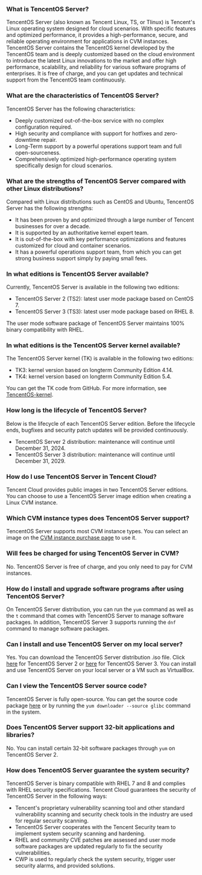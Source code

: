### What is TencentOS Server?
TencentOS Server (also known as Tencent Linux, TS, or Tlinux) is Tencent's Linux operating system designed for cloud scenarios. With specific features and optimized performance, it provides a high-performance, secure, and reliable operating environment for applications in CVM instances.
TencentOS Server contains the TencentOS kernel developed by the TencentOS team and is deeply customized based on the cloud environment to introduce the latest Linux innovations to the market and offer high performance, scalability, and reliability for various software programs of enterprises. It is free of charge, and you can get updates and technical support from the TencentOS team continuously.

### What are the characteristics of TencentOS Server?
TencentOS Server has the following characteristics:
- Deeply customized out-of-the-box service with no complex configuration required.
- High security and compliance with support for hotfixes and zero-downtime repair.
- Long-Term support by a powerful operations support team and full open-sourceness.
- Comprehensively optimized high-performance operating system specifically design for cloud scenarios.

### What are the strengths of TencentOS Server compared with other Linux distributions?
Compared with Linux distributions such as CentOS and Ubuntu, TencentOS Server has the following strengths:
- It has been proven by and optimized through a large number of Tencent businesses for over a decade.
- It is supported by an authoritative kernel expert team.
- It is out-of-the-box with key performance optimizations and features customized for cloud and container scenarios.
- It has a powerful operations support team, from which you can get strong business support simply by paying small fees.

### In what editions is TencentOS Server available?
Currently, TencentOS Server is available in the following two editions:
- TencentOS Server 2 (TS2): latest user mode package based on CentOS 7.
- TencentOS Server 3 (TS3): latest user mode package based on RHEL 8.

The user mode software package of TencentOS Server maintains 100% binary compatibility with RHEL.

### In what editions is the TencentOS Server kernel available?
The TencentOS Server kernel (TK) is available in the following two editions:
- TK3: kernel version based on longterm Community Edition 4.14.
- TK4: kernel version based on longterm Community Edition 5.4.

You can get the TK code from GitHub. For more information, see [TencentOS-kernel](https://github.com/Tencent/TencentOS-kernel).

### How long is the lifecycle of TencentOS Server?
Below is the lifecycle of each TencentOS Server edition. Before the lifecycle ends, bugfixes and security patch updates will be provided continuously.
- TencentOS Server 2 distribution: maintenance will continue until December 31, 2024.
- TencentOS Server 3 distribution: maintenance will continue until December 31, 2029.

### How do I use TencentOS Server in Tencent Cloud?
Tencent Cloud provides public images in two TencentOS Server editions. You can choose to use a TencentOS Server image edition when creating a Linux CVM instance.

### Which CVM instance types does TencentOS Server support?
TencentOS Server supports most CVM instance types. You can select an image on the [CVM instance purchase page](https://buy.intl.cloud.tencent.com/cvm?tab=custom&regionId=1&projectId=-1) to use it.

### Will fees be charged for using TencentOS Server in CVM?
No. TencentOS Server is free of charge, and you only need to pay for CVM instances.

### How do I install and upgrade software programs after using TencentOS Server?
On TencentOS Server distribution, you can run the `yum` command as well as the `t` command that comes with TencentOS Server to manage software packages. In addition, TencentOS Server 3 supports running the `dnf` command to manage software packages.

### Can I install and use TencentOS Server on my local server?
Yes. You can download the TencentOS Server distribution .iso file. Click [here](http://mirrors.tencent.com/tlinux/2.4/iso/) for TencentOS Server 2 or [here](http://mirrors.tencent.com/tlinux/3.1/iso/x86_64/) for TencentOS Server 3.
You can install and use TencentOS Server on your local server or a VM such as VirtualBox.

### Can I view the TencentOS Server source code?
TencentOS Server is fully open-source. You can get the source code package [here](http://mirrors.tencent.com/) or by running the `yum downloader --source glibc` command in the system.

### Does TencentOS Server support 32-bit applications and libraries?
No. You can install certain 32-bit software packages through `yum` on TencentOS Server 2.

### How does TencentOS Server guarantee the system security?
TencentOS Server is binary compatible with RHEL 7 and 8 and complies with RHEL security specifications. Tencent Cloud guarantees the security of TencentOS Server in the following ways:
- Tencent's proprietary vulnerability scanning tool and other standard vulnerability scanning and security check tools in the industry are used for regular security scanning.
- TencentOS Server cooperates with the Tencent Security team to implement system security scanning and hardening.
- RHEL and community CVE patches are assessed and user mode software packages are updated regularly to fix the security vulnerabilities.
- CWP is used to regularly check the system security, trigger user security alarms, and provided solutions.



